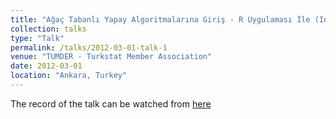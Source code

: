 ```yaml
---
title: "Ağaç Tabanlı Yapay Algoritmalarına Giriş - R Uygulaması İle (Introduction to Tree Based Machine Learning Algorithsm with R)"
collection: talks
type: "Talk"
permalink: /talks/2012-03-01-talk-1
venue: "TUMDER - Turkstat Member Association"
date: 2012-03-01
location: "Ankara, Turkey"
---
```


The record of the talk can be watched from [here](https://www.youtube.com/watch?v=Y8H5BdlW_lQ)
